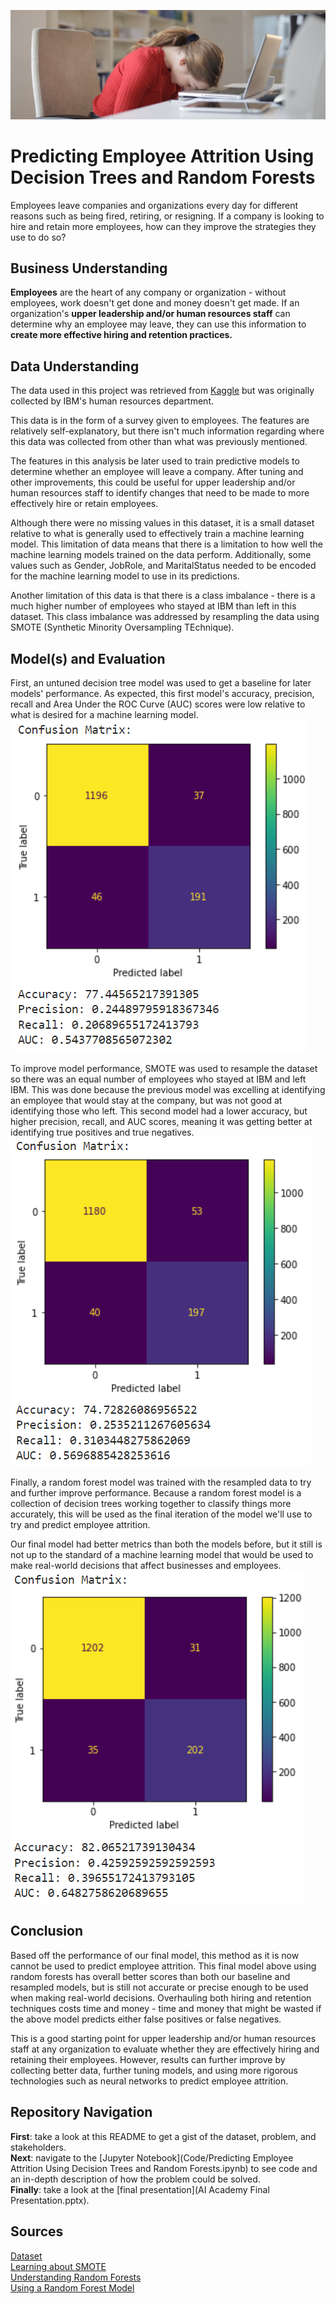 ![Header](./Photos/employee_burnout_cropped.png)

# Predicting Employee Attrition Using Decision Trees and Random Forests
Employees leave companies and organizations every day for different reasons such as being fired, retiring, or resigning. If a company is looking to hire and retain more employees, how can they improve the strategies they use to do so?

## Business Understanding
**Employees** are the heart of any company or organization - without employees, work doesn't get done and money doesn't get made. If an organization's **upper leadership and/or human resources staff** can determine why an employee may leave, they can use this information to **create more effective hiring and retention practices.** 

## Data Understanding
The data used in this project was retrieved from [Kaggle](https://www.kaggle.com/datasets/pavansubhasht/ibm-hr-analytics-attrition-dataset) but was originally collected by IBM's human resources department.

This data is in the form of a survey given to employees. The features are relatively self-explanatory, but there isn't much information regarding where this data was collected from other than what was previously mentioned.

The features in this analysis be later used to train predictive models to determine whether an employee will leave a company. After tuning and other improvements, this could be useful for upper leadership and/or human resources staff to identify changes that need to be made to more effectively hire or retain employees.

Although there were no missing values in this dataset, it is a small dataset relative to what is generally used to effectively train a machine learning model. This limitation of data means that there is a limitation to how well the machine learning models trained on the data perform. Additionally, some values such as Gender, JobRole, and MaritalStatus needed to be encoded for the machine learning model to use in its predictions.

Another limitation of this data is that there is a class imbalance - there is a much higher number of employees who stayed at IBM than left in this dataset. This class imbalance was addressed by resampling the data using SMOTE (Synthetic Minority Oversampling TEchnique).

## Model(s) and Evaluation
First, an untuned decision tree model was used to get a baseline for later models' performance. As expected, this first model's accuracy, precision, recall and Area Under the ROC Curve (AUC) scores were low relative to what is desired for a machine learning model. <br/>
![Baseline Model](./Photos/baseline_model.png)

To improve model performance, SMOTE was used to resample the dataset so there was an equal number of employees who stayed at IBM and left IBM. This was done because the previous model was excelling at identifying an employee that would stay at the company, but was not good at identifying those who left. This second model had a lower accuracy, but higher precision, recall, and AUC scores, meaning it was getting better at identifying true positives and true negatives. <br/>
![Resampled Model](./Photos/resampled_model.png)

Finally, a random forest model was trained with the resampled data to try and further improve performance. Because a random forest model is a collection of decision trees working together to classify things more accurately, this will be used as the final iteration of the model we'll use to try and predict employee attrition.

Our final model had better metrics than both the models before, but it still is not up to the standard of a machine learning model that would be used to make real-world decisions that affect businesses and employees. <br/>
![Random Forest Model](./Photos/random_forest_model.png)

## Conclusion
Based off the performance of our final model, this method as it is now cannot be used to predict employee attrition. This final model above using random forests has overall better scores than both our baseline and resampled models, but is still not accurate or precise enough to be used when making real-world decisions. Overhauling both hiring and retention techniques costs time and money - time and money that might be wasted if the above model predicts either false positives or false negatives.

This is a good starting point for upper leadership and/or human resources staff at any organization to evaluate whether they are effectively hiring and retaining their employees. However, results can further improve by collecting better data, further tuning models, and using more rigorous technologies such as neural networks to predict employee attrition. 

## Repository Navigation
**First**: take a look at this README to get a gist of the dataset, problem, and stakeholders. <br/>
**Next**: navigate to the [Jupyter Notebook](Code/Predicting Employee Attrition Using Decision Trees and Random Forests.ipynb) to see code and an in-depth description of how the problem could be solved. <br/>
**Finally**: take a look at the [final presentation](AI Academy Final Presentation.pptx). <br/>

## Sources
[Dataset](https://www.kaggle.com/datasets/pavansubhasht/ibm-hr-analytics-attrition-dataset) <br/>
[Learning about SMOTE](https://machinelearningmastery.com/smote-oversampling-for-imbalanced-classification/) <br/>
[Understanding Random Forests](https://towardsdatascience.com/understanding-random-forest-58381e0602d2) <br/>
[Using a Random Forest Model](https://towardsdatascience.com/random-forest-in-python-24d0893d51c0)
